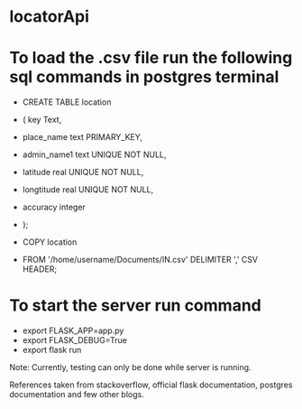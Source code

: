 # locatorApi

To load the .csv file run the following sql commands in postgres terminal
=========================================================================
 
*  CREATE TABLE location
*  ( key Text,
*    place_name text PRIMARY_KEY,
*    admin_name1 text UNIQUE NOT NULL,
*    latitude real UNIQUE NOT NULL,
*   longtitude real UNIQUE NOT NULL,
*    accuracy integer
* );
  
 
 *  COPY location
 *  FROM '/home/username/Documents/IN.csv' DELIMITER ',' CSV HEADER;


To start the server run command
================================

* export FLASK_APP=app.py
* export FLASK_DEBUG=True
* export flask run

Note: Currently, testing can only be done while server is running.



References taken from stackoverflow, official flask documentation, postgres documentation and few other blogs.
